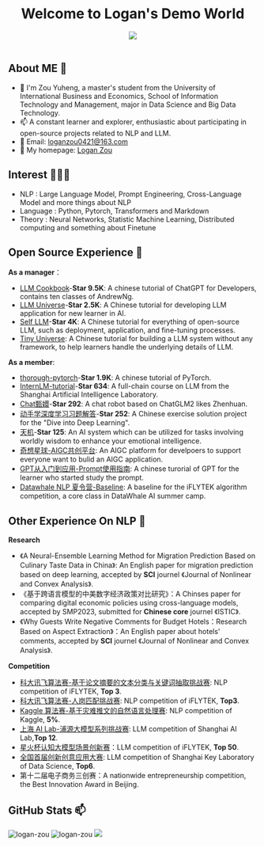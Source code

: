 <!-- 图片 -->
<h1 align="center">
   Welcome to Logan's Demo World
</h1>

<div align="center" ><img order-radius="100px" src="https://user-images.githubusercontent.com/88621342/202923774-e8529a32-8047-4fad-98e0-71b550230481.jpg"/></div>
<br>

## About ME 👋

- 🔭 I'm Zou Yuheng, a master's student from the University of International Business and Economics, School of Information Technology and Management, major in Data Science and Big Data Technology.
- 📫 A constant learner and explorer, enthusiastic about participating in open-source projects related to NLP and LLM.
- 💬 Email: [loganzou0421@163.com](loganzou0421@163.com)
- 📄 My homepage: [Logan Zou](https://logan-zou.github.io/)
 
## Interest 👨🏽‍💻

- NLP : Large Language Model, Prompt Engineering, Cross-Language Model and more things about NLP 
- Language : Python, Pytorch, Transformers and Markdown
- Theory : Neural Networks, Statistic Machine Learning, Distributed computing and something about Finetune

## Open Source Experience 👯

**As a manager**：

- [LLM Cookbook](https://github.com/datawhalechina/llm-cookbook)-**Star 9.5K**: A chinese tutorial of ChatGPT for Developers, contains ten classes of AndrewNg.
- [LLM Universe](https://github.com/datawhalechina/llm-universe)-**Star 2.5K**: A Chinese tutorial for developing LLM application for new learner in AI.
- [Self LLM](https://github.com/datawhalechina/self-llm)-**Star 4K**: A Chinese tutorial for everything of open-source LLM, such as deployment, application, and fine-tuning processes.
- [Tiny Universe](https://github.com/datawhalechina/tiny-universe): A Chinese tutorial for building a LLM system without any framework, to help learners handle the underlying details of LLM.

**As a member**:

- [thorough-pytorch](https://github.com/datawhalechina/thorough-pytorch)-**Star 1.9K**: A chinese tutorial of PyTorch.
- [InternLM-tutorial](https://github.com/InternLM/tutorial)-**Star 634**: A full-chain course on LLM from the Shanghai Artificial Intelligence Laboratory.
- [Chat甄嬛](https://github.com/KMnO4-zx/huanhuan-chat)-**Star 292**: A chat robot based on ChatGLM2 likes Zhenhuan.
- [动手学深度学习习题解答](https://github.com/datawhalechina/d2l-ai-solutions-manual)-**Star 252**: A Chinese exercise solution project for the "Dive into Deep Learning".
- [天机](https://github.com/SocialAI-tianji/Tianji)-**Star 125**: An AI system which can be utilized for tasks involving worldly wisdom to enhance your emotional intelligence.
- [奇想星球-AIGC共创平台](https://1aigc.cn): An AIGC platform for develpoers to support everyone want to bulid an AIGC application.
- [GPT从入门到应用-Prompt使用指南](https://linklearner.com/#/learn/brief/120): A chinese turorial of GPT for the learner who started study the prompt.
- [Datawhale NLP 夏令营-Baseline](https://datawhaler.feishu.cn/docx/R5fcd2hWIoVAhBxytu1cotSbnne): A baseline for the iFLYTEK algorithm competition, a core class in DataWhale AI summer camp.

## Other Experience On NLP 🔬 

**Research**

- 《A Neural-Ensemble Learning Method for Migration Prediction Based on Culinary Taste Data in China》: An English paper for migration prediction based on deep learning, accepted by **SCI** journel 《Journal of Nonlinear and Convex Analysis》.
- 《基于跨语言模型的中美数字经济政策对比研究》：A Chinses paper for comparing digital economic policies using cross-language models, accepted by SMP2023, submitted for **Chinese core** journel 《ISTIC》.
- 《Why Guests Write Negative Comments for Budget Hotels：Research Based on Aspect Extraction》：An English paper about hotels' comments, accepted by **SCI** journel 《Journal of Nonlinear and Convex Analysis》.

**Competition**

- [科大讯飞算法赛-基于论文摘要的文本分类与关键词抽取挑战赛](http://challenge.xfyun.cn/topic/info?type=abstract-of-the-paper): NLP competition of iFLYTEK, **Top 3**.
- [科大讯飞算法赛-人岗匹配挑战赛](http://challenge.xfyun.cn/topic/info?type=person-post-matching-2023): NLP competition of iFLYTEK, **Top3**.
- [Kaggle 算法赛-基于灾难推文的自然语言处理赛](https://www.kaggle.com/competitions/nlp-getting-started): NLP competition of Kaggle, **5%**.
- [上海 AI Lab-浦源大模型系列挑战赛](https://www.shlab.org.cn/event/detail/47): LLM competition of Shanghai AI Lab,**Top 12**.
- [星火杯认知大模型场景创新赛](http://challenge.xfyun.cn/xinghuo)：LLM competition of iFLYTEK, **Top 50**.
- [全国首届创新创意应用大赛](https://mp.weixin.qq.com/s/3fc4MCUegNTQtxelDq_Iww): LLM competition of Shanghai Key Laboratory of Data Science, **Top6**.
- 第十二届电子商务三创赛：A nationwide entrepreneurship competition, the Best Innovation Award in Beijing.

## GitHub Stats 📫

<img src="https://github-readme-stats.vercel.app/api/top-langs?username=logan-zou&layout=compact&include_all_commits=true&count_private=true&show_icons=true&line_height=20&title_color=7A7ADB&icon_color=2234AE&text_color=D3D3D3&bg_color=0,000000,130F40" alt="logan-zou" />

<img src="https://github-readme-stats.vercel.app/api?username=logan-zou&show_icons=true&line_height=20&title_color=7A7ADB&icon_color=2234AE&text_color=D3D3D3&bg_color=0,000000,130F40&include_all_commits=true&count_private=true" alt="logan-zou" />

<img src="https://github-readme-streak-stats.herokuapp.com/?user=logan-zou&border=D3D3D3&sideNums=7A7ADB&background=130F40&stroke=6842DB&currStreakNum=7A7ADB&ring=5B3CDD&fire=D3D351&currStreakLabel=D3D3D3&sideLabels=D3D3D3&dates=A3A3A3" />

</div>


